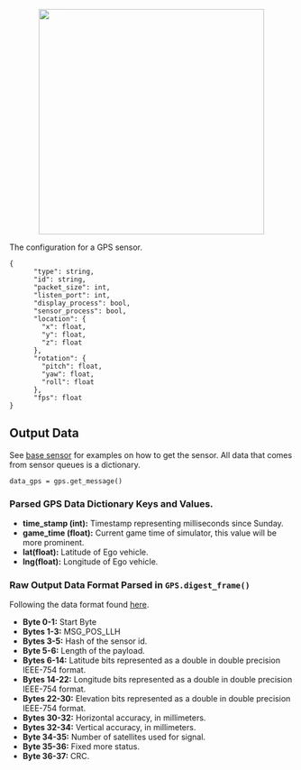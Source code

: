 <p align="center">
<img src="https://github.com/monoDriveIO/Client/raw/master/WikiPhotos/gpssensor.PNG" width="400" height="400" />
</p>

The configuration for a GPS sensor.

```
{
      "type": string,
      "id": string,
      "packet_size": int,
      "listen_port": int,
      "display_process": bool,
      "sensor_process": bool,
      "location": {
        "x": float,
        "y": float,
        "z": float
      },
      "rotation": {
        "pitch": float,
        "yaw": float,
        "roll": float
      },
      "fps": float
}
```

## Output Data
See [base sensor](Base-Sensor.md) for examples on how to get the sensor. All data that comes from sensor queues is a dictionary.

`data_gps = gps.get_message()`

### Parsed GPS Data Dictionary Keys and Values.

- **time_stamp (int):** Timestamp representing milliseconds since Sunday.
- **game_time (float):** Current game time of simulator, this value will be more prominent.
- **lat(float):** Latitude of Ego vehicle.
- **lng(float):** Longitude of Ego vehicle.

### Raw Output Data Format Parsed in `GPS.digest_frame()`

Following the data format found [here](https://github.com/swift-nav/libsbp/blob/master/docs/sbp.pdf).

- **Byte 0-1:** Start Byte
- **Bytes 1-3:** MSG_POS_LLH
- **Bytes 3-5:** Hash of the sensor id.
- **Byte 5-6:** Length of the payload.
- **Bytes 6-14:** Latitude bits represented as a double in double precision IEEE-754 format.
- **Bytes 14-22:** Longitude bits represented as a double in double precision IEEE-754 format.
- **Bytes 22-30:** Elevation bits represented as a double in double precision IEEE-754 format.
- **Bytes 30-32:** Horizontal accuracy, in millimeters.
- **Bytes 32-34:** Vertical accuracy, in millimeters.
- **Byte 34-35:** Number of satellites used for signal.
- **Byte 35-36:** Fixed more status.
- **Byte 36-37:** CRC.